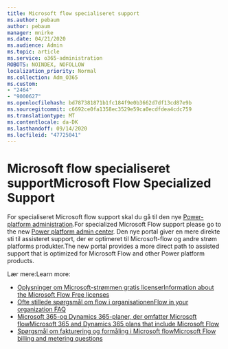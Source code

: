 ```yaml
---
title: Microsoft flow specialiseret support
ms.author: pebaum
author: pebaum
manager: mnirke
ms.date: 04/21/2020
ms.audience: Admin
ms.topic: article
ms.service: o365-administration
ROBOTS: NOINDEX, NOFOLLOW
localization_priority: Normal
ms.collection: Adm_O365
ms.custom:
- "2464"
- "9000627"
ms.openlocfilehash: bd787381871b1fc184f9e0b3662d7df13cd87e9b
ms.sourcegitcommit: c6692ce0fa1358ec3529e59ca0ecdfdea4cdc759
ms.translationtype: MT
ms.contentlocale: da-DK
ms.lasthandoff: 09/14/2020
ms.locfileid: "47725041"
---
```

# <a name="microsoft-flow-specialized-support"></a><span data-ttu-id="c58af-102">Microsoft flow specialiseret support</span><span class="sxs-lookup"><span data-stu-id="c58af-102">Microsoft Flow Specialized Support</span></span>

<span data-ttu-id="c58af-103">For specialiseret Microsoft flow support skal du gå til den nye [Power-platform administration](https://aka.ms/flowadminsupport).</span><span class="sxs-lookup"><span data-stu-id="c58af-103">For specialized Microsoft Flow support please go to the new [Power platform admin center](https://aka.ms/flowadminsupport).</span></span> <span data-ttu-id="c58af-104">Den nye portal giver en mere direkte sti til assisteret support, der er optimeret til Microsoft-flow og andre strøm platforms produkter.</span><span class="sxs-lookup"><span data-stu-id="c58af-104">The new portal provides a more direct path to assisted support that is optimized for Microsoft Flow and other Power platform products.</span></span>

<span data-ttu-id="c58af-105">Lær mere:</span><span class="sxs-lookup"><span data-stu-id="c58af-105">Learn more:</span></span>
- [<span data-ttu-id="c58af-106">Oplysninger om Microsoft-strømmen gratis licenser</span><span class="sxs-lookup"><span data-stu-id="c58af-106">Information about the Microsoft Flow Free licenses</span></span>](https://go.microsoft.com/fwlink/?linkid=2095610)
- [<span data-ttu-id="c58af-107">Ofte stillede spørgsmål om flow i organisationen</span><span class="sxs-lookup"><span data-stu-id="c58af-107">Flow in your organization FAQ</span></span>](https://go.microsoft.com/fwlink/?linkid=2072608)
- [<span data-ttu-id="c58af-108">Microsoft 365-og Dynamics 365-planer, der omfatter Microsoft flow</span><span class="sxs-lookup"><span data-stu-id="c58af-108">Microsoft 365 and Dynamics 365 plans that include Microsoft Flow</span></span>](https://go.microsoft.com/fwlink/?linkid=2072406)
- [<span data-ttu-id="c58af-109">Spørgsmål om fakturering og formåling i Microsoft flow</span><span class="sxs-lookup"><span data-stu-id="c58af-109">Microsoft Flow billing and metering questions</span></span>](https://go.microsoft.com/fwlink/?linkid=2072612)